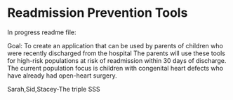 # Readmission Prevention Tools
In progress readme file:

Goal: To create an application that can be used by parents of children who were recently discharged from the hospital
The parents will use these tools for high-risk populations at risk of readmission within 30 days of discharge.
The current population focus is children with congenital heart defects who have already had open-heart surgery.

Sarah,Sid,Stacey-The triple SSS
